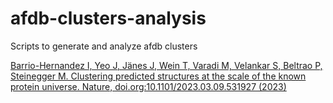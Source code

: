 # afdb-clusters-analysis
Scripts to generate and analyze afdb clusters

[Barrio-Hernandez I, Yeo J, Jänes J, Wein T, Varadi M, Velankar S, Beltrao P, Steinegger M. Clustering predicted structures at the scale of the known protein universe. Nature, doi.org:10.1101/2023.03.09.531927 (2023)]([https://www.nature.com/articles/s41586-023-06510-w](https://www.nature.com/articles/s41586-023-06510-w))
